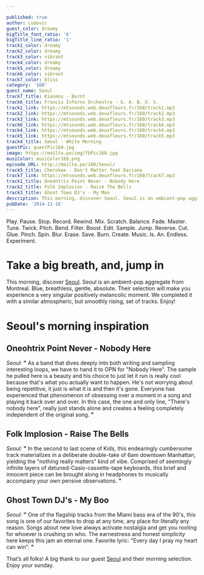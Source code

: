 ```yaml
---

published: true
author: Ludovic
guest_color: dreamy
bigTitle_font_ratio: '6'
bigTitle_line_ratio: '1'
track1_color: dreamy
track2_color: dreamy
track3_color: vibrant
track4_color: dreamy
track5_color: dreamy
track6_color: vibrant
track7_color: bliss
category: '160'
guest_name: Seoul
track7_title: Kiasmos - Burnt
track6_title: Francis Inferno Orchestra - G. A. B. O. S.
track1_link: https://mtsounds.web.deuxfleurs.fr/160/track1.mp3
track2_link: https://mtsounds.web.deuxfleurs.fr/160/track2.mp3
track3_link: https://mtsounds.web.deuxfleurs.fr/160/track3.mp3
track6_link: https://mtsounds.web.deuxfleurs.fr/160/track6.mp3
track4_link: https://mtsounds.web.deuxfleurs.fr/160/track4.mp3
track5_link: https://mtsounds.web.deuxfleurs.fr/160/track5.mp3
track4_title: Seoul - White Morning
guestPic: guestPic160.jpg
image: https://mailta.pe/img/fbPic160.jpg
musiColor: musiColor160.png
episode_URL: http://mailta.pe/160/Seoul/
track5_title: Cherokee - Don't Matter feat Dariana
track7_link: https://mtsounds.web.deuxfleurs.fr/160/track7.mp3
track1_title: Oneohtrix Point Never - Nobody Here
track2_title: Folk Implosion - Raise The Bells
track3_title: Ghost Town DJ's - My Moo
description: This morning, discover Seoul. Seoul is an ambient-pop aggregate from Montreal. Blue, breathless, gentle, absolute. Their selection will make you experience a very singular positively melancolic moment. We completed it with a similar atmospheric, but smoothly rising, set of tracks. Enjoy!
pubDate: '2014-11-16'
---
```



Play. Pause. Stop. Record. Rewind. Mix. Scratch. Balance. Fade. Master. Tune. Twick. Pitch. Bend. Filter. Boost. Edit. Sample. Jump. Reverse. Cut. Glue. Pinch. Spin. Blur. Erase. Save. Burn. Create. Music. Is. An. Endless. Experiment.

# Take a big breath, and, jump in
 
This morning, discover [Seoul](https://www.facebook.com/SeoulMTL "Seoul's Facebook Fanpage"). Seoul is an ambient-pop aggregate from Montreal. Blue, breathless, gentle, absolute. Their selection will make you experience a very singular positively melancolic moment. We completed it with a similar atmospheric, but smoothly rising, set of tracks. Enjoy!

# Seoul's morning inspiration
 
## Oneohtrix Point Never - Nobody Here
_Seoul:_ **"** As a band that dives deeply into both writing and sampling interesting loops, we have to hand it to OPN for "Nobody Here". The sample he pulled here is a beauty and his choice to just let it run is really cool because that's what you actually want to happen. He's not worrying about being repetitive, it just is what it is and then it's gone.  Everyone has experienced that phenomenon of obsessing over a moment in a song and playing it back over and over. In this case, the one and only line, "There's nobody here", really just stands alone and creates a feeling completely independent of the original song. **"** 
 
## Folk Implosion - Raise The Bells
_Seoul:_ **"** In the second to last scene of Kids, this endearingly cumbersome track materializes in a deliberate double-take of 6am downtown Manhattan, yielding the "nothing really matters" kind of vibe. Comprised of seemingly infinite layers of detuned-Casio-cassette-tape keyboards, this brief and innocent piece can be brought along in headphones to musically accompany your own pensive observations. **"** 
 
## Ghost Town DJ's - My Boo
_Seoul:_ **"** One of the flagship tracks from the Miami bass era of the 90's, this song is one of our favorites to drop at any time, any place for literally any reason. Songs about new love always activate nostalgia and get you rooting for whoever is crushing on who. The earnestness and honest simplicity here keeps this jam an eternal one. Favorite lyric: "Every day I pray my heart can win". **"**  
 

That’s all folks! A big thank to our guest [Seoul](https://www.facebook.com/SeoulMTL "Seoul's Facebook Fanpage") and their morning selection. Enjoy your sunday.
